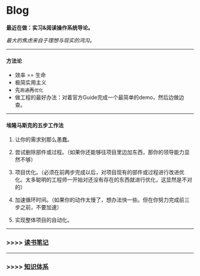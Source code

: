 # Blog

**最近在做：实习&阅读操作系统导论。**

*最大的焦虑来自于理想与现实的鸿沟。*

---

#### 方法论

- 效率 == 生命
- 极简实用主义
- 先`跑通`再`优化`
- 做工程的最好办法：对着官方Guide完成一个最简单的demo，然后边做边查。

---

#### 埃隆马斯克的五步工作法

1. 让你的需求别那么愚蠢。

2. 尝试删除部件或过程。（如果你还能够往项目里边加东西，那你的领导能力显然不够）

3. 项目优化。（必须在前两步完成以后，对项目现有的部件或过程进行改进优化。太多聪明的工程师一开始对还没有存在的东西就进行优化，这显然是不对的）

4. 加速循环时间。（如果你的动作太慢了，想办法快一些。但在你努力完成前三步之前，不要加速）

5. 实现整体项目的自动化。

---

### >>>> [读书笔记](book.md)

---

### >>>> [知识体系](knowledge.md)

